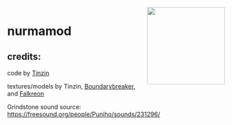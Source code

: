 <img src="https://github.com/deli73/nurmamod/raw/master/Nurma.png" align="right" width="180px"/>

# nurmamod
## credits:
code by [Tinzin](https://github.com/deli73)

textures/models by Tinzin, [Boundarybreaker](https://github.com/Boundarybreaker), and [Falkreon](https://github.com/falkreon)

Grindstone sound source: https://freesound.org/people/Puniho/sounds/231296/
